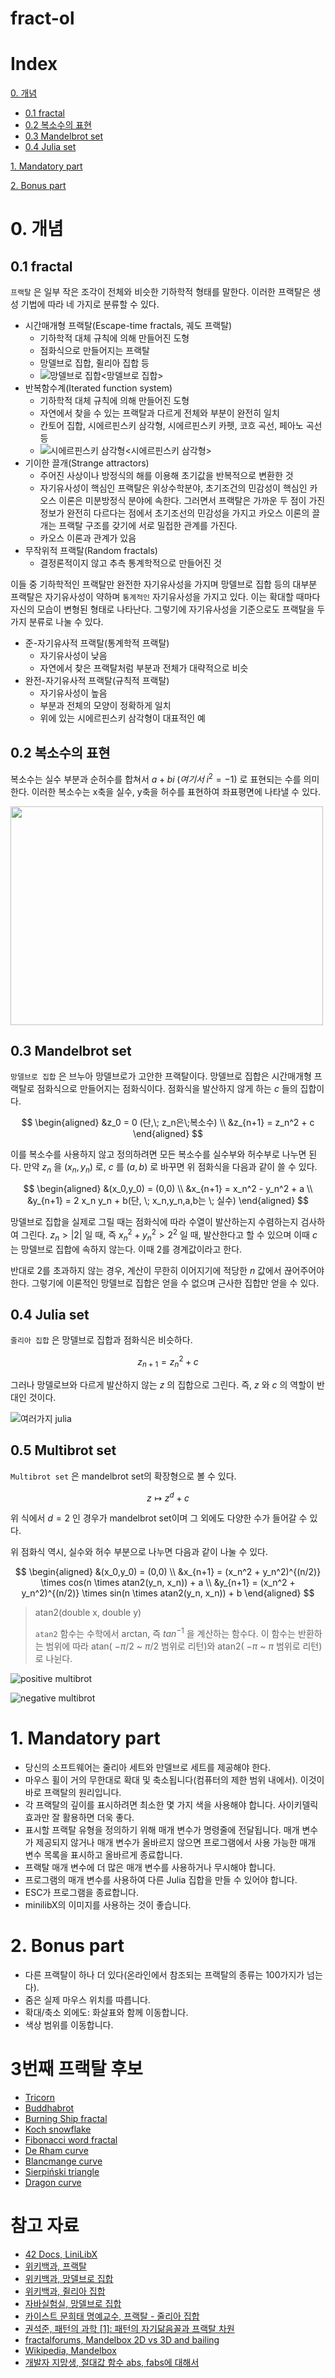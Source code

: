 # fract-ol

# Index
[0. 개념](#0-개념)  
- [0.1 fractal](#01-fractal)  
- [0.2 복소수의 표현](#02-복소수의-표현)  
- [0.3 Mandelbrot set](#03-mandelbrot-set)  
- [0.4 Julia set](#04-julia-set)  

[1. Mandatory part](#1-mandatory-part)  

[2. Bonus part](#2-bonus-part)  

# 0. 개념
## 0.1 fractal

`` 프랙탈 `` 은 일부 작은 조각이 전체와 비슷한 기하학적 형태를 말한다. 이러한 프랙탈은 생성 기법에 따라 네 가지로 분류할 수 있다.

- 시간매개형 프랙탈(Escape-time fractals, 궤도 프랙탈)
	- 기하학적 대체 규칙에 의해 만들어진 도형
	- 점화식으로 만들어지는 프랙탈
	- 망델브로 집합, 쥘리아 집합 등
	- ![망델브로 집합](https://upload.wikimedia.org/wikipedia/commons/thumb/5/56/Mandelset_hires.png/600px-Mandelset_hires.png)<망델브로 집합>
- 반복함수계(Iterated function system)
	- 기하학적 대체 규칙에 의해 만들어진 도형
	- 자연에서 찾을 수 있는 프랙탈과 다르게 전체와 부분이 완전히 일치
	- 칸토어 집합, 시에르핀스키 삼각형, 시에르핀스키 카펫, 코흐 곡선, 페아노 곡선 등
	- ![시에르핀스키 삼각형](https://upload.wikimedia.org/wikipedia/commons/thumb/b/b7/SierpinskiTriangle.PNG/440px-SierpinskiTriangle.PNG)<시에르핀스키 삼각형>
- 기이한 끌개(Strange attractors)
	- 주어진 사상이나 방정식의 해를 이용해 초기값을 반복적으로 변환한 것
	- 자기유사성이 핵심인 프랙탈은 위상수학분야, 초기조건의 민감성이 핵심인 카오스 이론은 미분방정식 분야에 속한다. 그러면서 프랙탈은 가까운 두 점이 가진 정보가 완전히 다르다는 점에서 초기조선의 민감성을 가지고 카오스 이론의 끌개는 프랙탈 구조를 갖기에 서로 밀접한 관계를 가진다.
	- 카오스 이론과 관계가 있음
- 무작위적 프랙탈(Random fractals)
	- 결정론적이지 않고 추측 통계학적으로 만들어진 것

이들 중 기하학적인 프랙탈만 완전한 자기유사성을 가지며 망델브로 집합 등의 대부분 프랙탈은 자기유사성이 약하며 `` 통계적인 `` 자기유사성을 가지고 있다. 이는 확대할 때마다 자신의 모습이 변형된 형태로 나타난다. 그렇기에 자기유사성을 기준으로도 프랙탈을 두가지 분류로 나눌 수 있다.

- 준-자기유사적 프랙탈(통계학적 프랙탈)
	- 자기유사성이 낮음
	- 자연에서 찾은 프랙탈처럼 부분과 전체가 대략적으로 비슷
- 완전-자기유사적 프랙탈(규칙적 프랙탈)
	- 자기유사성이 높음
	- 부분과 전체의 모양이 정확하게 일치
	- 위에 있는 시에르핀스키 삼각형이 대표적인 예

## 0.2 복소수의 표현

복소수는 실수 부분과 순허수를 합쳐서 $a+bi \; (여기서 \; i^2 = -1)$ 로 표현되는 수를 의미한다. 이러한 복소수는 x축을 실수, y축을 허수를 표현하여 좌표평면에 나타낼 수 있다. 

<img src="https://javalab.org/wp-content/uploads/complex_number.png" height=350px width=500px>

## 0.3 Mandelbrot set

`` 망델브로 집합 `` 은 브누아 망델브로가 고안한 프랙탈이다. 망델브로 집합은 시간매개형 프랙탈로 점화식으로 만들어지는 점화식이다. 점화식을 발산하지 않게 하는 $c$ 들의 집합이다.

$$ 
\begin{aligned}
&z_0 = 0 (단,\;  z_n은\;복소수) \\
&z_{n+1} = z_n^2 + c
\end{aligned}
$$

이를 복소수를 사용하지 않고 정의하려면 모든 복소수를 실수부와 허수부로 나누면 된다. 만약 $z_n$ 을 $(x_n,y_n)$ 로, $c$ 를 $(a,b)$ 로 바꾸면 위 점화식을 다음과 같이 쓸 수 있다. 

$$
\begin{aligned}
&(x_0,y_0) = (0,0) \\
&x_{n+1} = x_n^2 - y_n^2 + a \\
&y_{n+1} = 2 x_n y_n + b(단, \; x_n,y_n,a,b는 \; 실수)
\end{aligned}
$$

망델브로 집합을 실제로 그릴 때는 점화식에 따라 수열이 발산하는지 수렴하는지 검사하여 그린다. $z_n > |2|$ 일 때, 즉 $x_n^2 + y_n^2 > 2^2$ 일 때, 발산한다고 할 수 있으며 이때 $c$ 는 망델브로 집합에 속하지 않는다. 이때 2를 경계값이라고 한다.  

반대로 2를 초과하지 않는 경우, 계산이 무한히 이어지기에 적당한 $n$ 값에서 끊어주어야 한다. 그렇기에 이론적인 망델브로 집합은 얻을 수 없으며 근사한 집합만 얻을 수 있다.

## 0.4 Julia set

`` 줄리아 집합 `` 은 망델브로 집합과 점화식은 비슷하다.

$$
z_{n+1} = z_n^2 + c
$$

그러나 망델로브와 다르게 발산하지 않는 $z$ 의 집합으로 그린다. 즉, $z$ 와 $c$ 의 역할이 반대인 것이다.

![여러가지 julia](https://horizon.kias.re.kr/wp-content/uploads/2019/12/julia.png)

## 0.5 Multibrot set

`` Multibrot set `` 은 mandelbrot set의 확장형으로 볼 수 있다.

$$
z \mapsto z^d + c
$$

위 식에서 $d = 2$ 인 경우가 mandelbrot set이며 그 외에도 다양한 수가 들어갈 수 있다.

위 점화식 역시, 실수와 허수 부분으로 나누면 다음과 같이 나눌 수 있다.

$$
\begin{aligned}
&(x_0,y_0) = (0,0) \\
&x_{n+1} = (x_n^2 + y_n^2)^{(n/2)} \times cos(n \times atan2(y_n, x_n)) + a \\
&y_{n+1} = (x_n^2 + y_n^2)^{(n/2)} \times sin(n \times atan2(y_n, x_n)) + b
\end{aligned}
$$

> atan2(double x, double y)
>  
> `` atan2 `` 함수는 수학에서 arctan, 즉 $tan^{-1}$ 을 계산하는 함수다.
> 이 함수는 반환하는 범위에 따라 atan( $-\pi / 2$ ~ $\pi / 2$ 범위로 리턴)와 atan2( $-\pi$ ~ $\pi$ 범위로 리턴)로 나뉜다.

![positive multibrot](img/multibrot_positive.png)

![negative multibrot](img/multibrot_negative.png)

# 1. Mandatory part

- 당신의 소프트웨어는 줄리아 세트와 만델브로 세트를 제공해야 한다.
- 마우스 휠이 거의 무한대로 확대 및 축소됩니다(컴퓨터의 제한 범위 내에서). 이것이 바로 프랙탈의 원리입니다.
- 각 프랙탈의 깊이를 표시하려면 최소한 몇 가지 색을 사용해야 합니다. 사이키델릭 효과만 잘 활용하면 더욱 좋다.
- 표시할 프랙탈 유형을 정의하기 위해 매개 변수가 명령줄에 전달됩니다. 매개 변수가 제공되지 않거나 매개 변수가 올바르지 않으면 프로그램에서 사용 가능한 매개 변수 목록을 표시하고 올바르게 종료합니다.
- 프랙탈 매개 변수에 더 많은 매개 변수를 사용하거나 무시해야 합니다.
- 프로그램의 매개 변수를 사용하여 다른 Julia 집합을 만들 수 있어야 합니다.
- ESC가 프로그램을 종료합니다.
- minilibX의 이미지를 사용하는 것이 좋습니다.

# 2. Bonus part

- 다른 프랙탈이 하나 더 있다(온라인에서 참조되는 프랙탈의 종류는 100가지가 넘는다).
- 줌은 실제 마우스 위치를 따릅니다.
- 확대/축소 외에도: 화살표와 함께 이동합니다.
- 색상 범위를 이동합니다.

# 3번째 프랙탈 후보
- [Tricorn](https://en.wikipedia.org/wiki/Tricorn_(mathematics))
- [Buddhabrot](https://en.wikipedia.org/wiki/Buddhabrot)
- [Burning Ship fractal](https://en.wikipedia.org/wiki/Burning_Ship_fractal)
- [Koch snowflake](https://en.wikipedia.org/wiki/Koch_snowflake)
- [Fibonacci word fractal](https://en.wikipedia.org/wiki/Fibonacci_word_fractal)
- [De Rham curve](https://en.wikipedia.org/wiki/De_Rham_curve)
- [Blancmange curve](https://en.wikipedia.org/wiki/Blancmange_curve)
- [Sierpiński triangle](https://en.wikipedia.org/wiki/Sierpi%C5%84ski_triangle)
- [Dragon curve](https://en.wikipedia.org/wiki/Dragon_curve)

# 참고 자료

- [42 Docs, LiniLibX](https://harm-smits.github.io/42docs/libs/minilibx)
- [위키백과, 프랙탈](https://ko.wikipedia.org/wiki/%ED%94%84%EB%9E%99%ED%83%88)
- [위키백과, 망델브로 집합](https://ko.wikipedia.org/wiki/%EB%A7%9D%EB%8D%B8%EB%B8%8C%EB%A1%9C_%EC%A7%91%ED%95%A9)
- [위키백과, 쥘리아 집합](https://ko.wikipedia.org/wiki/%EC%A5%98%EB%A6%AC%EC%95%84_%EC%A7%91%ED%95%A9)
- [자바실험실, 망델브로 집합](https://javalab.org/mandelbrot_set/)
- [카이스트 문희태 명예교수, 프랙탈 - 줄리아 집합](https://m.blog.naver.com/PostView.naver?isHttpsRedirect=true&blogId=moonuga&logNo=220057782966)
- [권석준, 패턴의 과학 [1]: 패턴의 자기닮음꼴과 프랙탈 차원](https://horizon.kias.re.kr/12112/)
- [fractalforums, Mandelbox 2D vs 3D and bailing](http://www.fractalforums.com/programming/mandelbox-2d-vs-3d-and-bailing/)
- [Wikipedia, Mandelbox](https://en.wikipedia.org/wiki/Mandelbox)
- [개발자 지망생, 절대값 함수 abs, fabs에 대해서](https://blockdmask.tistory.com/335)
